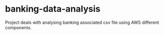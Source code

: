 # banking-data-analysis
Project deals with analysing banking associated csv file using AWS different components.
